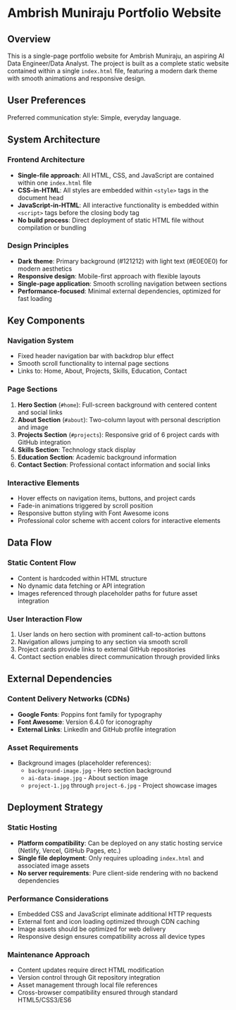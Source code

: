 # Ambrish Muniraju Portfolio Website

## Overview

This is a single-page portfolio website for Ambrish Muniraju, an aspiring AI Data Engineer/Data Analyst. The project is built as a complete static website contained within a single `index.html` file, featuring a modern dark theme with smooth animations and responsive design.

## User Preferences

Preferred communication style: Simple, everyday language.

## System Architecture

### Frontend Architecture
- **Single-file approach**: All HTML, CSS, and JavaScript are contained within one `index.html` file
- **CSS-in-HTML**: All styles are embedded within `<style>` tags in the document head
- **JavaScript-in-HTML**: All interactive functionality is embedded within `<script>` tags before the closing body tag
- **No build process**: Direct deployment of static HTML file without compilation or bundling

### Design Principles
- **Dark theme**: Primary background (#121212) with light text (#E0E0E0) for modern aesthetics
- **Responsive design**: Mobile-first approach with flexible layouts
- **Single-page application**: Smooth scrolling navigation between sections
- **Performance-focused**: Minimal external dependencies, optimized for fast loading

## Key Components

### Navigation System
- Fixed header navigation bar with backdrop blur effect
- Smooth scroll functionality to internal page sections
- Links to: Home, About, Projects, Skills, Education, Contact

### Page Sections
1. **Hero Section** (`#home`): Full-screen background with centered content and social links
2. **About Section** (`#about`): Two-column layout with personal description and image
3. **Projects Section** (`#projects`): Responsive grid of 6 project cards with GitHub integration
4. **Skills Section**: Technology stack display
5. **Education Section**: Academic background information
6. **Contact Section**: Professional contact information and social links

### Interactive Elements
- Hover effects on navigation items, buttons, and project cards
- Fade-in animations triggered by scroll position
- Responsive button styling with Font Awesome icons
- Professional color scheme with accent colors for interactive elements

## Data Flow

### Static Content Flow
- Content is hardcoded within HTML structure
- No dynamic data fetching or API integration
- Images referenced through placeholder paths for future asset integration

### User Interaction Flow
1. User lands on hero section with prominent call-to-action buttons
2. Navigation allows jumping to any section via smooth scroll
3. Project cards provide links to external GitHub repositories
4. Contact section enables direct communication through provided links

## External Dependencies

### Content Delivery Networks (CDNs)
- **Google Fonts**: Poppins font family for typography
- **Font Awesome**: Version 6.4.0 for iconography
- **External Links**: LinkedIn and GitHub profile integration

### Asset Requirements
- Background images (placeholder references):
  - `background-image.jpg` - Hero section background
  - `ai-data-image.jpg` - About section image
  - `project-1.jpg` through `project-6.jpg` - Project showcase images

## Deployment Strategy

### Static Hosting
- **Platform compatibility**: Can be deployed on any static hosting service (Netlify, Vercel, GitHub Pages, etc.)
- **Single file deployment**: Only requires uploading `index.html` and associated image assets
- **No server requirements**: Pure client-side rendering with no backend dependencies

### Performance Considerations
- Embedded CSS and JavaScript eliminate additional HTTP requests
- External font and icon loading optimized through CDN caching
- Image assets should be optimized for web delivery
- Responsive design ensures compatibility across all device types

### Maintenance Approach
- Content updates require direct HTML modification
- Version control through Git repository integration
- Asset management through local file references
- Cross-browser compatibility ensured through standard HTML5/CSS3/ES6